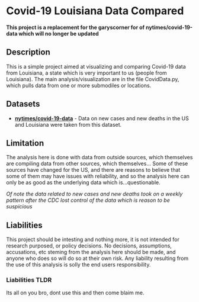 # Covid-19 Louisiana Data Compared

**This project is a replacement for the garyscorner for of nytimes/covid-19-data which will no longer be updated**

## Description
This is a simple project aimed at visualizing and comparing Covid-19 data from Louisiana, a state which is very important to us (people from Louisiana).  The main analysis/visualization are in the file CovidData.py, which pulls data from one or more submodiles or locations.

## Datasets

* **[nytimes/covid-19-data](https://github.com/nytimes/covid-19-data)** - Data on new cases and new deaths in the US and Louisiana were taken from this dataset.

## Limitation
The analysis here is done with data from outside sources, which themselves are compiling data from other sources, which themselves...  Some of these sources have changed for the US, and there are reasons to believe that some of them may have issues with reliability, and so the analysis here can only be as good as the underlying data which is...questionable.  

*Of note the data related to new cases and new deaths took on a weekly pattern after the CDC lost control of the data which is reason to be suspicious*

## Liabilities
This project should be intesting and nothing more, it is not intended for research purposed, or policy decisions.  No decisions, assumptions, accusations, etc steming from the analysis here should be made, and anyone who does so will do so at their own risk.  Any liability resulting from the use of this analysis is solly the end users responsibility. 

### Liabilities TLDR
Its all on you bro, dont use this and then come blaim me.

